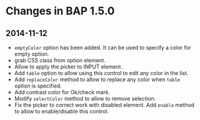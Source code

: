 Changes in BAP 1.5.0
====================

2014-11-12
----------

* `emptyColor` option has been added. It can be used to specify a color for empty option.
* grab CSS class from option element.
* Allow to apply the picker to INPUT element.
* Add `table` option to allow using this control to edit any color in the list.
* Add `replaceColor` method to allow to replace any color when `table` option is specified.
* Add contrast color for Ok/check mark.
* Modify `selectColor` method to allow to remove selection.
* Fix the picker to correct work with disabled element. Add `enable` method to allow to enable/disable this control.
